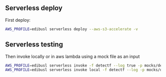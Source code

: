 ## Serverless deploy
First deploy:
```bash
AWS_PROFILE=edibusl serverless deploy --aws-s3-accelerate -v
```

## Serverless testing
Then invoke locally or in aws lambda using a mock file as an input
```bash
AWS_PROFILE=edibusl serverless invoke -f detectf --log true -p mocks/detectf_s3_object_create_mock.json
AWS_PROFILE=edibusl serverless invoke local -f detectf --log -p mocks/detectf_s3_object_create_mock.json
```